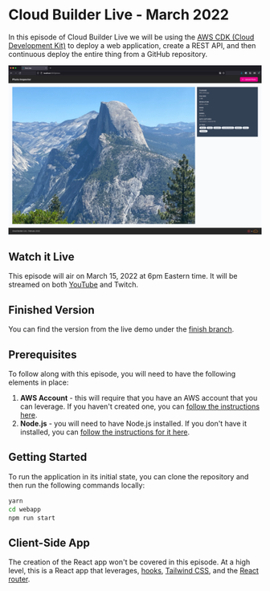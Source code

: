 # Cloud Builder Live - March 2022

In this episode of Cloud Builder Live we will be using the [AWS CDK (Cloud Development Kit)](https://aws.amazon.com/cdk/) to deploy a web application, create a REST API, and then continuous deploy the entire thing from a GitHub repository.  

![The React application](docs/react-app.png)

## Watch it Live

This episode will air on March 15, 2022 at 6pm Eastern time.  It will be streamed on both [YouTube](https://www.youtube.com/watch?v=jBXWhKKq40c) and Twitch.  

## Finished Version

You can find the version from the live demo under the [finish branch](https://github.com/ACloudGuru-Resources/community-cbl-mar2022/tree/finish).

## Prerequisites

To follow along with this episode, you will need to have the following elements in place:

1. **AWS Account** - this will require that you have an AWS account that you can leverage. If you haven't created one, you can [follow the instructions here](https://aws.amazon.com/premiumsupport/knowledge-center/create-and-activate-aws-account/). 
2. **Node.js** - you will need to have Node.js installed.  If you don't have it installed, you can [follow the instructions for it here](https://nodejs.org/en/download/).

## Getting Started

To run the application in its initial state, you can clone the repository and then run the following commands locally:

```bash
yarn
cd webapp
npm run start
```

## Client-Side App

The creation of the React app won't be covered in this episode.  At a high level, this is a React app that leverages, [hooks](https://reactjs.org/docs/hooks-intro.html), [Tailwind CSS](https://tailwindcss.com), and the [React router](https://reactrouter.com/).
